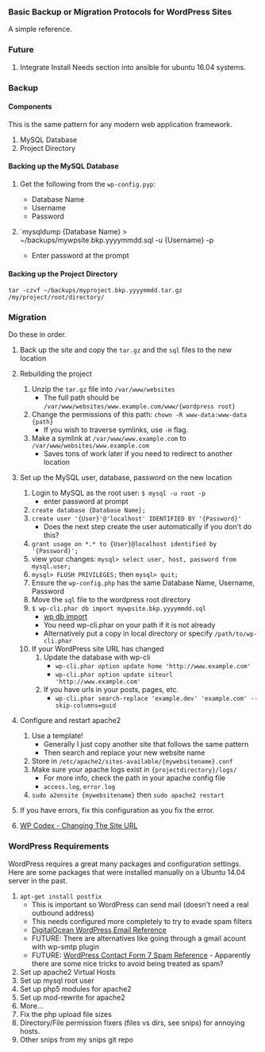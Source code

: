 ### Basic Backup or Migration Protocols for WordPress Sites

A simple reference.


### Future

1. Integrate Install Needs section into ansible for ubuntu 16.04 systems.


### Backup

#### Components

This is the same pattern for any modern web application framework.

1. MySQL Database
2. Project Directory


#### Backing up the MySQL Database

1. Get the following from the `wp-config.pyp`:
    - Database Name
    - Username
    - Password

2. `mysqldump {Database Name} > ~/backups/mywpsite.bkp.yyyymmdd.sql -u {Username} -p
    - Enter password at the prompt 


#### Backing up the Project Directory

`tar -czvf ~/backups/myproject.bkp.yyyymmdd.tar.gz /my/project/root/directory/`


### Migration

Do these in order.

1. Back up the site and copy the `tar.gz` and the `sql` files to the new location

2. Rebuilding the project
    1. Unzip the `tar.gz` file into `/var/www/websites` 
        - The full path should be `/var/www/websites/www.example.com/www/{wordpress root}`
    2. Change the permissions of this path: `chown -R www-data:www-data {path}`
        - If you wish to traverse symlinks, use `-H` flag.
    3. Make a symlink at `/var/www/www.example.com` to `/var/www/websites/www.example.com`
        - Saves tons of work later if you need to redirect to another location

3. Set up the MySQL user, database, password on the new location
    1. Login to MySQL as the root user: `$ mysql -u root -p`
        - enter password at prompt
    2. `create database {Database Name};`
    3. `create user '{User}'@'localhost' IDENTIFIED BY '{Password}'`
        - Does the next step create the user automatically if you don't do this?
    4. `grant usage on *.* to {User}@localhost identified by '{Password}';`
    5. view your changes: `mysql> select user, host, password from mysql.user;`
    6. `mysql> FLUSH PRIVILEGES;` then `mysql> quit;`
    7. Ensure the `wp-config.php` has the same Database Name, Username, Password
    8. Move the `sql` file to the wordpress root directory
    9. `$ wp-cli.phar db import mywpsite.bkp.yyyymmdd.sql`
        - [wp db import](http://wp-cli.org/commands/db/import/)
        - You need wp-cli.phar on your path if it is not already
        - Alternatively put a copy in local directory or specify `/path/to/wp-cli.phar`
    10. If your WordPress site URL has changed
        1. Update the database with wp-cli
            - `wp-cli.phar option update home 'http://www.example.com'`
            - `wp-cli.phar option update siteurl 'http://www.example.com'`
        2. If you have urls in your posts, pages, etc.
            - `wp-cli.phar search-replace 'example.dev' 'example.com' --skip-columns=guid`

4. Configure and restart apache2
    1. Use a template!
        - Generally I just copy another site that follows the same pattern
        - Then search and replace your new website name
    2. Store in `/etc/apache2/sites-available/{mywebsitename}.conf`
    3. Make sure your apache logs exist in `{projectdirectory}/logs/`
        - For more info, check the path in your apache config file
        - `access.log`, `error.log`
    4. `sudo a2ensite {mywebsitename}` then `sudo apache2 restart`

5. If you have errors, fix this configuration as you fix the error.
6. [WP Codex - Changing The Site URL](https://codex.wordpress.org/Changing_The_Site_URL)


### WordPress Requirements

WordPress requires a great many packages and configuration settings. Here are some packages that were installed manually on a Ubuntu 14.04 server in the past.

1. `apt-get install postfix`
    - This is important so WordPress can send mail (doesn't need a real outbound address)
    - This needs configured more completely to try to evade spam filters
    - [DigitalOcean WordPress Email Reference](https://www.digitalocean.com/community/questions/wordpress-won-t-send-contact-form-emails)
    - FUTURE: There are alternatives like going through a gmail acount with wp-smtp plugin
    - FUTURE: [WordPress Contact Form 7 Spam Reference](http://kb.cf7skins.com/contact-form-7-email-issues/#spam) - Apparently there are some nice tricks to avoid being treated as spam?
2. Set up apache2 Virtual Hosts
3. Set up mysql root user
4. Set up php5 modules for apache2
5. Set up mod-rewrite for apache2
6. More...
7. Fix the php upload file sizes
8. Directory/File permission fixers (files vs dirs, see snips) for annoying hosts.
9. Other snips from my snips git repo
